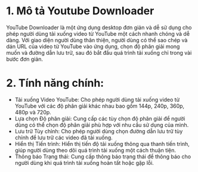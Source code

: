 # 1. Mô tả Youtube Downloader
YouTube Downloader là một ứng dụng desktop đơn giản và dễ sử dụng cho phép người dùng tải xuống video từ YouTube một cách nhanh chóng và dễ dàng. Với giao diện người dùng thân thiện, người dùng có thể sao chép và dán URL của video từ YouTube vào ứng dụng, chọn độ phân giải mong muốn và đường dẫn lưu trữ, sau đó bắt đầu quá trình tải xuống chỉ trong vài bước đơn giản.

# 2. Tính năng chính:
- Tải xuống Video YouTube: Cho phép người dùng tải xuống video từ YouTube với các độ phân giải khác nhau bao gồm 144p, 240p, 360p, 480p và 720p.
- Lựa chọn Độ phân giải: Cung cấp các tùy chọn độ phân giải để người dùng có thể chọn độ phân giải phù hợp với nhu cầu sử dụng của mình.
- Lưu trữ Tùy chỉnh: Cho phép người dùng chọn đường dẫn lưu trữ tùy chỉnh để lưu trữ các video đã tải xuống.
- Hiển thị Tiến trình: Hiển thị tiến độ tải xuống thông qua thanh tiến trình, giúp người dùng theo dõi quá trình tải xuống một cách thuận tiện.
- Thông báo Trạng thái: Cung cấp thông báo trạng thái để thông báo cho người dùng khi quá trình tải xuống hoàn tất hoặc gặp lỗi.
